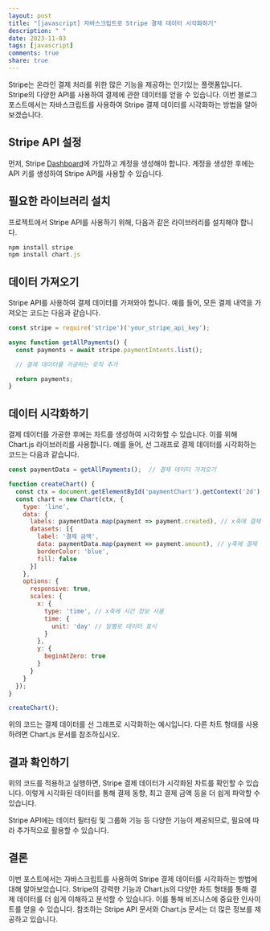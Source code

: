 ```yaml
---
layout: post
title: "[javascript] 자바스크립트로 Stripe 결제 데이터 시각화하기"
description: " "
date: 2023-11-03
tags: [javascript]
comments: true
share: true
---
```


Stripe는 온라인 결제 처리를 위한 많은 기능을 제공하는 인기있는 플랫폼입니다. Stripe의 다양한 API를 사용하여 결제에 관한 데이터를 얻을 수 있습니다. 이번 블로그 포스트에서는 자바스크립트를 사용하여 Stripe 결제 데이터를 시각화하는 방법을 알아보겠습니다.

## Stripe API 설정

먼저, Stripe [Dashboard](https://dashboard.stripe.com)에 가입하고 계정을 생성해야 합니다. 계정을 생성한 후에는 API 키를 생성하여 Stripe API를 사용할 수 있습니다.

## 필요한 라이브러리 설치

프로젝트에서 Stripe API를 사용하기 위해, 다음과 같은 라이브러리를 설치해야 합니다.
```javascript
npm install stripe
npm install chart.js
```

## 데이터 가져오기

Stripe API를 사용하여 결제 데이터를 가져와야 합니다. 예를 들어, 모든 결제 내역을 가져오는 코드는 다음과 같습니다.
```javascript
const stripe = require('stripe')('your_stripe_api_key');

async function getAllPayments() {
  const payments = await stripe.paymentIntents.list();

  // 결제 데이터를 가공하는 로직 추가

  return payments;
}
```

## 데이터 시각화하기

결제 데이터를 가공한 후에는 차트를 생성하여 시각화할 수 있습니다. 이를 위해 Chart.js 라이브러리를 사용합니다. 예를 들어, 선 그래프로 결제 데이터를 시각화하는 코드는 다음과 같습니다.
```javascript
const paymentData = getAllPayments();  // 결제 데이터 가져오기

function createChart() {
  const ctx = document.getElementById('paymentChart').getContext('2d');
  const chart = new Chart(ctx, {
    type: 'line',
    data: {
      labels: paymentData.map(payment => payment.created), // x축에 결제 생성 일자 사용
      datasets: [{
        label: '결제 금액',
        data: paymentData.map(payment => payment.amount), // y축에 결제 금액 사용
        borderColor: 'blue',
        fill: false
      }]
    },
    options: {
      responsive: true,
      scales: {
        x: {
          type: 'time', // x축에 시간 정보 사용
          time: {
            unit: 'day' // 일별로 데이터 표시
          }
        },
        y: {
          beginAtZero: true
        }
      }
    }
  });
}

createChart();
```
위의 코드는 결제 데이터를 선 그래프로 시각화하는 예시입니다. 다른 차트 형태를 사용하려면 Chart.js 문서를 참조하십시오.

## 결과 확인하기

위의 코드를 적용하고 실행하면, Stripe 결제 데이터가 시각화된 차트를 확인할 수 있습니다. 이렇게 시각화된 데이터를 통해 결제 동향, 최고 결제 금액 등을 더 쉽게 파악할 수 있습니다.

Stripe API에는 데이터 필터링 및 그룹화 기능 등 다양한 기능이 제공되므로, 필요에 따라 추가적으로 활용할 수 있습니다.

## 결론

이번 포스트에서는 자바스크립트를 사용하여 Stripe 결제 데이터를 시각화하는 방법에 대해 알아보았습니다. Stripe의 강력한 기능과 Chart.js의 다양한 차트 형태를 통해 결제 데이터를 더 쉽게 이해하고 분석할 수 있습니다. 이를 통해 비즈니스에 중요한 인사이트를 얻을 수 있습니다. 참조하는 Stripe API 문서와 Chart.js 문서는 더 많은 정보를 제공하고 있습니다.